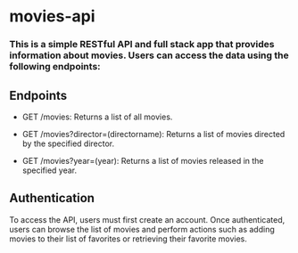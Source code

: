 # movies-api
### This is a simple RESTful API and full stack app that provides information about movies. Users can access the data using the following endpoints:

## Endpoints

* GET /movies: Returns a list of all movies.

* GET /movies?director=(directorname): Returns a list of movies directed by the specified director.

* GET /movies?year=(year): Returns a list of movies released in the specified year.

## Authentication
To access the API, users must first create an account. Once authenticated, users can browse the list of movies and perform actions such as adding movies to their list of favorites or retrieving their favorite movies.



